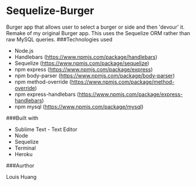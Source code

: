 # Sequelize-Burger
Burger app that allows user to select a burger or side and then 'devour' it. Remake of my original Burger app. This uses the Sequelize ORM rather than raw MySQL queries.
###Technologies used

* Node.js
* Handlebars (https://www.npmjs.com/package/handlebars)
* Sequelize (https://www.npmjs.com/package/sequelize)
* npm express (https://www.npmjs.com/package/express)
* npm body-parser (https://www.npmjs.com/package/body-parser)
* npm method-override (https://www.npmjs.com/package/method-override)
* npm express-handlebars (https://www.npmjs.com/package/express-handlebars)
* npm mysql (https://www.npmjs.com/package/mysql)

###Built with

* Sublime Text - Text Editor
* Node
* Sequelize
* Terminal
* Heroku

###Aurthor

Louis Huang

